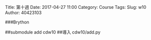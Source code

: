 Title: 第十週
Date: 2017-04-27 11:00
Category: Course
Tags: 
Slug: w10
Author: 40423103

###Brython

<!-- PELICAN_END_SUMMARY -->

##submodule add cdw10
##導入  cdw10/add.py

<!-- 導入 Brython 標準程式庫 -->
 
<script type="./../data/Brython-3.3.1/brython.js" ></script>
<script src="./../data/Brython-3.3.1/brython_stdlib.js"></script>
 
<!-- 啟動 Brython -->
 
<script>
window.onload=function(){
brython(1);
}
</script>

 
 <!-- 以下實際利用  Brython -->
<div id="add" width="600" height="400"></div>
  
<script type="text/python3">
from browser import document as doc
from browser import html
import math
# All the elements will be inserted in the div with the "zone" id
zone = document['zone']

# We create a new div element
newdiv = html.DIV(Id = "new-div")
# Now we add some style
newdiv.style = {"padding": "5px",
           "backgroundColor": "#ADD8E6"}

# We create a new link and add the link to a string
blink = html.A('brython',href="http://brython.info")
text = "Brython is really cool, look at "+ blink + " for more"

# Now we add the text to the div with id="new-div"
newdiv <= html.DIV(text)

# Finally, we add the newdiv to the outer div with id="zone"
zone <= newdiv






